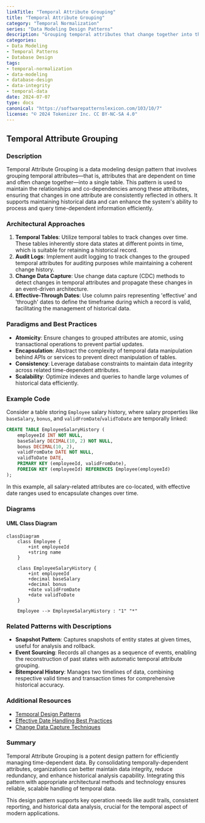 ```yaml
---
linkTitle: "Temporal Attribute Grouping"
title: "Temporal Attribute Grouping"
category: "Temporal Normalization"
series: "Data Modeling Design Patterns"
description: "Grouping temporal attributes that change together into the same table to reflect their co-dependency and improve data integrity."
categories:
- Data Modeling
- Temporal Patterns
- Database Design
tags:
- temporal-normalization
- data-modeling
- database-design
- data-integrity
- temporal-data
date: 2024-07-07
type: docs
canonical: "https://softwarepatternslexicon.com/103/10/7"
license: "© 2024 Tokenizer Inc. CC BY-NC-SA 4.0"
---
```


## Temporal Attribute Grouping

### Description
Temporal Attribute Grouping is a data modeling design pattern that involves grouping temporal attributes—that is, attributes that are dependent on time and often change together—into a single table. This pattern is used to maintain the relationships and co-dependencies among these attributes, ensuring that changes in one attribute are consistently reflected in others. It supports maintaining historical data and can enhance the system's ability to process and query time-dependent information efficiently.

### Architectural Approaches
1. **Temporal Tables**: Utilize temporal tables to track changes over time. These tables inherently store data states at different points in time, which is suitable for retaining a historical record.
2. **Audit Logs**: Implement audit logging to track changes to the grouped temporal attributes for auditing purposes while maintaining a coherent change history.
3. **Change Data Capture**: Use change data capture (CDC) methods to detect changes in temporal attributes and propagate these changes in an event-driven architecture.
4. **Effective-Through Dates**: Use column pairs representing 'effective' and 'through' dates to define the timeframe during which a record is valid, facilitating the management of historical data.

### Paradigms and Best Practices
- **Atomicity**: Ensure changes to grouped attributes are atomic, using transactional operations to prevent partial updates.
- **Encapsulation**: Abstract the complexity of temporal data manipulation behind APIs or services to prevent direct manipulation of tables.
- **Consistency**: Leverage database constraints to maintain data integrity across related time-dependent attributes.
- **Scalability**: Optimize indexes and queries to handle large volumes of historical data efficiently.

### Example Code

Consider a table storing `Employee` salary history, where salary properties like `baseSalary`, `bonus`, and `validFromDate`/`validToDate` are temporally linked:

```sql
CREATE TABLE EmployeeSalaryHistory (
    employeeId INT NOT NULL,
    baseSalary DECIMAL(10, 2) NOT NULL,
    bonus DECIMAL(10, 2),
    validFromDate DATE NOT NULL,
    validToDate DATE,
    PRIMARY KEY (employeeId, validFromDate),
    FOREIGN KEY (employeeId) REFERENCES Employee(employeeId)
);
```

In this example, all salary-related attributes are co-located, with effective date ranges used to encapsulate changes over time.

### Diagrams

#### UML Class Diagram

```mermaid
classDiagram
    class Employee {
        +int employeeId
        +string name
    }

    class EmployeeSalaryHistory {
        +int employeeId
        +decimal baseSalary
        +decimal bonus
        +date validFromDate
        +date validToDate
    }

    Employee --> EmployeeSalaryHistory : "1" "*" 

```

### Related Patterns with Descriptions
- **Snapshot Pattern**: Captures snapshots of entity states at given times, useful for analysis and rollback.
- **Event Sourcing**: Records all changes as a sequence of events, enabling the reconstruction of past states with automatic temporal attribute grouping.
- **Bitemporal History**: Manages two timelines of data, combining respective valid times and transaction times for comprehensive historical accuracy.

### Additional Resources
- [Temporal Design Patterns](https://martinfowler.com)
- [Effective Date Handling Best Practices](https://docs.oracle.com/en/database/oracle/oracle-database/19/adfns/temporal-data.html)
- [Change Data Capture Techniques](https://cloud.google.com/architecture/real-time-batch-integrated-dataflows)

### Summary
Temporal Attribute Grouping is a potent design pattern for efficiently managing time-dependent data. By consolidating temporally-dependent attributes, organizations can better maintain data integrity, reduce redundancy, and enhance historical analysis capability. Integrating this pattern with appropriate architectural methods and technology ensures reliable, scalable handling of temporal data.

This design pattern supports key operation needs like audit trails, consistent reporting, and historical data analysis, crucial for the temporal aspect of modern applications.
